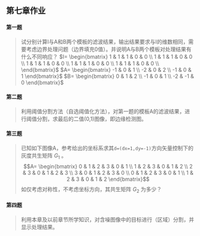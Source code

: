 ## 第七章作业

#### 第一题

> 试分别计算I与A和B两个模板的滤波结果，输出结果要求与I的维数相同，需要考虑边界处理问题（边界填充0值）。并说明A与B两个模板对处理结果有什么不同响应？
> $I=
\begin{bmatrix}
1 & 1 & 1 & 0 & 0 \\
1 & 1 & 1 & 0 & 0 \\
1 & 1 & 1 & 0 & 0 \\
1 & 1 & 1 & 0 & 0 \\
1 & 1 & 1 & 0 & 0 \\
\end{bmatrix}$ $A=
\begin{bmatrix}
-1 & 0 & 1 \\
-2 & 0 & 2 \\
-1 & 0 & 1
\end{bmatrix}$ $B=
\begin{bmatrix}
0 & 1 & 2 \\
-1 & 0 & 1 \\
-2 & -1 & 0
\end{bmatrix}$

#### 第二题

> 利用阈值分割方法（自选阈值化方法），对第一题的模板A的滤波结果，进行阈值分割，求最后的二值(0,1)图像，即边缘检测图。

#### 第三题

> 已知如下图像A，参考给出的坐标系求其`d=(dx=1,dy=-1)`方向矢量控制下的灰度共生矩阵 $G_1$ 。
> $$A=
\begin{bmatrix}
0 & 1 & 2 & 3 & 0 & 1 \\
1 & 2 & 3 & 0 & 1 & 2 \\
2 & 3 & 0 & 1 & 2 & 3 \\
3 & 0 & 1 & 2 & 3 & 0 \\
0 & 1 & 2 & 3 & 0 & 1 \\
1 & 2 & 3 & 0 & 1 & 2
\end{bmatrix}$$
> 如仅考虑对称性，不考虑坐标方向，其共生矩阵 $G_2$ 为多少？

#### 第四题

> 利用本章及以前章节所学知识，对含噪图像中的目标进行（区域）分割，并显示处理结果。
